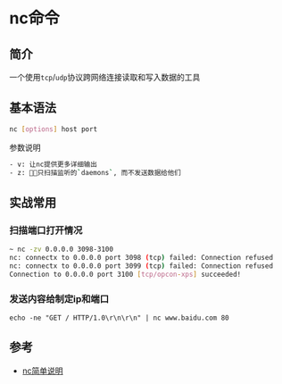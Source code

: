 # nc命令

## 简介

一个使用`tcp`/`udp`协议跨网络连接读取和写入数据的工具

## 基本语法

```bash
nc [options] host port
```

参数说明

```bash
- v: 让nc提供更多详细输出
- z: 只扫描监听的`daemons`, 而不发送数据给他们
```

## 实战常用

### 扫描端口打开情况

```bash
~ nc -zv 0.0.0.0 3098-3100
nc: connectx to 0.0.0.0 port 3098 (tcp) failed: Connection refused
nc: connectx to 0.0.0.0 port 3099 (tcp) failed: Connection refused
Connection to 0.0.0.0 port 3100 [tcp/opcon-xps] succeeded!
```

### 发送内容给制定ip和端口

```
echo -ne "GET / HTTP/1.0\r\n\r\n" | nc www.baidu.com 80
```

## 参考

- [nc简单说明](https://linuxize.com/post/netcat-nc-command-with-examples/)